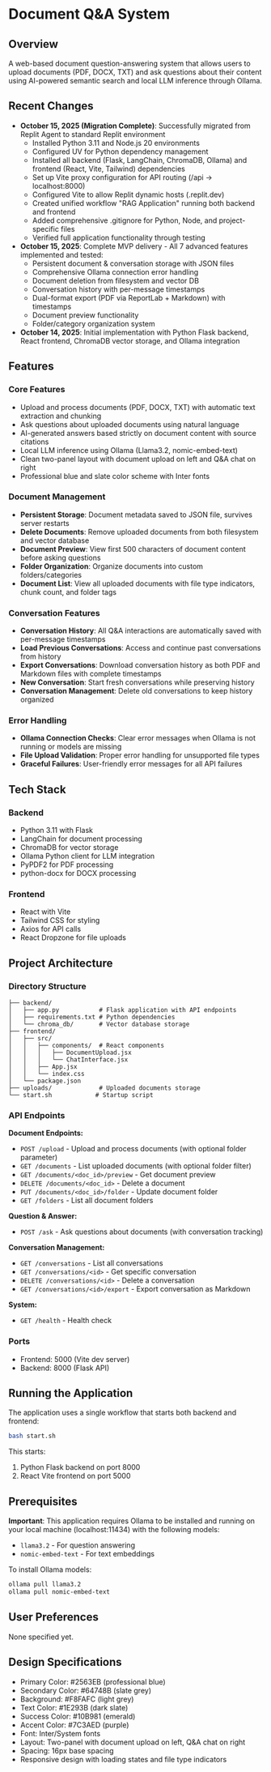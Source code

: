 # Document Q&A System

## Overview
A web-based document question-answering system that allows users to upload documents (PDF, DOCX, TXT) and ask questions about their content using AI-powered semantic search and local LLM inference through Ollama.

## Recent Changes
- **October 15, 2025 (Migration Complete)**: Successfully migrated from Replit Agent to standard Replit environment
  - Installed Python 3.11 and Node.js 20 environments
  - Configured UV for Python dependency management  
  - Installed all backend (Flask, LangChain, ChromaDB, Ollama) and frontend (React, Vite, Tailwind) dependencies
  - Set up Vite proxy configuration for API routing (/api → localhost:8000)
  - Configured Vite to allow Replit dynamic hosts (.replit.dev)
  - Created unified workflow "RAG Application" running both backend and frontend
  - Added comprehensive .gitignore for Python, Node, and project-specific files
  - Verified full application functionality through testing
- **October 15, 2025**: Complete MVP delivery - All 7 advanced features implemented and tested:
  - Persistent document & conversation storage with JSON files
  - Comprehensive Ollama connection error handling
  - Document deletion from filesystem and vector DB
  - Conversation history with per-message timestamps
  - Dual-format export (PDF via ReportLab + Markdown) with timestamps
  - Document preview functionality
  - Folder/category organization system
- **October 14, 2025**: Initial implementation with Python Flask backend, React frontend, ChromaDB vector storage, and Ollama integration

## Features

### Core Features
- Upload and process documents (PDF, DOCX, TXT) with automatic text extraction and chunking
- Ask questions about uploaded documents using natural language
- AI-generated answers based strictly on document content with source citations
- Local LLM inference using Ollama (Llama3.2, nomic-embed-text)
- Clean two-panel layout with document upload on left and Q&A chat on right
- Professional blue and slate color scheme with Inter fonts

### Document Management
- **Persistent Storage**: Document metadata saved to JSON file, survives server restarts
- **Delete Documents**: Remove uploaded documents from both filesystem and vector database
- **Document Preview**: View first 500 characters of document content before asking questions
- **Folder Organization**: Organize documents into custom folders/categories
- **Document List**: View all uploaded documents with file type indicators, chunk count, and folder tags

### Conversation Features
- **Conversation History**: All Q&A interactions are automatically saved with per-message timestamps
- **Load Previous Conversations**: Access and continue past conversations from history
- **Export Conversations**: Download conversation history as both PDF and Markdown files with complete timestamps
- **New Conversation**: Start fresh conversations while preserving history
- **Conversation Management**: Delete old conversations to keep history organized

### Error Handling
- **Ollama Connection Checks**: Clear error messages when Ollama is not running or models are missing
- **File Upload Validation**: Proper error handling for unsupported file types
- **Graceful Failures**: User-friendly error messages for all API failures

## Tech Stack

### Backend
- Python 3.11 with Flask
- LangChain for document processing
- ChromaDB for vector storage
- Ollama Python client for LLM integration
- PyPDF2 for PDF processing
- python-docx for DOCX processing

### Frontend
- React with Vite
- Tailwind CSS for styling
- Axios for API calls
- React Dropzone for file uploads

## Project Architecture

### Directory Structure
```
├── backend/
│   ├── app.py           # Flask application with API endpoints
│   ├── requirements.txt # Python dependencies
│   └── chroma_db/       # Vector database storage
├── frontend/
│   ├── src/
│   │   ├── components/  # React components
│   │   │   ├── DocumentUpload.jsx
│   │   │   └── ChatInterface.jsx
│   │   ├── App.jsx
│   │   └── index.css
│   └── package.json
├── uploads/             # Uploaded documents storage
└── start.sh            # Startup script
```

### API Endpoints

**Document Endpoints:**
- `POST /upload` - Upload and process documents (with optional folder parameter)
- `GET /documents` - List uploaded documents (with optional folder filter)
- `GET /documents/<doc_id>/preview` - Get document preview
- `DELETE /documents/<doc_id>` - Delete a document
- `PUT /documents/<doc_id>/folder` - Update document folder
- `GET /folders` - List all document folders

**Question & Answer:**
- `POST /ask` - Ask questions about documents (with conversation tracking)

**Conversation Management:**
- `GET /conversations` - List all conversations
- `GET /conversations/<id>` - Get specific conversation
- `DELETE /conversations/<id>` - Delete a conversation
- `GET /conversations/<id>/export` - Export conversation as Markdown

**System:**
- `GET /health` - Health check

### Ports
- Frontend: 5000 (Vite dev server)
- Backend: 8000 (Flask API)

## Running the Application

The application uses a single workflow that starts both backend and frontend:

```bash
bash start.sh
```

This starts:
1. Python Flask backend on port 8000
2. React Vite frontend on port 5000

## Prerequisites

**Important**: This application requires Ollama to be installed and running on your local machine (localhost:11434) with the following models:
- `llama3.2` - For question answering
- `nomic-embed-text` - For text embeddings

To install Ollama models:
```bash
ollama pull llama3.2
ollama pull nomic-embed-text
```

## User Preferences
None specified yet.

## Design Specifications
- Primary Color: #2563EB (professional blue)
- Secondary Color: #64748B (slate grey)  
- Background: #F8FAFC (light grey)
- Text Color: #1E293B (dark slate)
- Success Color: #10B981 (emerald)
- Accent Color: #7C3AED (purple)
- Font: Inter/System fonts
- Layout: Two-panel with document upload on left, Q&A chat on right
- Spacing: 16px base spacing
- Responsive design with loading states and file type indicators
